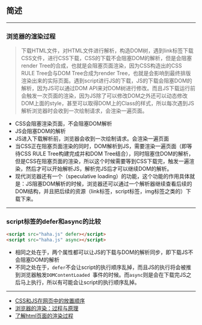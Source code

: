 ## 简述

---

### 浏览器的渲染过程

> 下载HTML文件，对HTML文件进行解析，构造DOM树，遇到link标签下载CSS文件，进行CSS下载，CSS的下载不会阻塞DOM的解析，但是会阻塞render Tree的合成，也就是会阻塞页面渲染，因为CSS构造出的CSS RULE Tree会与DOM Tree合成为render Tree，也就是会影响到最终排版渲染出来的实际页面。遇到script进行JS的下载，JS的下载会阻塞DOM的解析，因为JS可以通过DOM API来对DOM树进行修改。而且JS下载运行前会触发一次页面的渲染，因为JS除了可以修改DOM之外还可以动态修改DOM上面的style，甚至可以取得DOM上的Class的样式，所以每次遇到JS解析浏览器时会收到一次绘制请求，会渲染一遍页面。

- CSS会阻塞渲染页面，不会阻塞DOM解析
- JS会阻塞DOM的解析
- JS进入下载解析前，浏览器会收到一次绘制请求。会渲染一遍页面
- 当CSS正在阻塞页面渲染的同时，DOM解析到JS，需要渲染一遍页面（即等待CSS RULE Tree构建完成并和DOM Tree结合），同时阻塞住DOM的解析，但是CSS在阻塞页面的渲染，所以这个时候需要等到CSS下载完，触发一遍渲染，然后才可以开始解析JS，解析完JS后才可以继续DOM的解析。
- 现代浏览器还有一个（speculative loading）的功能，这个功能的作用具体就是：JS阻塞DOM解析的时候，浏览器还可以通过一个解析器继续查看后续的DOM结构，并且把后续的资源（link标签，script标签，img标签之类的）下载下来。

---

### script标签的defer和async的比较

```html
<script src="haha.js" defer></script>
<script src="haha.js" async></script>
```

- 相同之处在于，两个属性都可以让JS的下载与DOM的解析同步，即下载JS不会阻塞DOM的解析
- 不同之处在于，`defer`不会让script的执行顺序乱掉，而且JS的执行将会被推到浏览器触发`DOMContentLoaded `事件的时候。而`async`则是会在下载完JS之后马上执行，所以有可能会让script的执行顺序乱掉。



---

- [CSS和JS在网页中的放置顺序](http://www.jianshu.com/p/0291ad9ac8fb)
- [浏览器的渲染：过程与原理](https://zhuanlan.zhihu.com/p/29418126)
- [了解html页面的渲染过程](http://www.cnblogs.com/yuezk/archive/2013/01/11/2855698.html)



